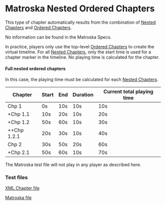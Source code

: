# Matroska Nested Ordered Chapters
This type of chapter automatically results from the combination of [Nested Chapters](NestedChapters.md) and [Ordered Chapters](OrderedChapters.md).

No information can be found in the Matroska Specs.

In practice, players only use the top-level [Ordered Chapters](OrderedChapters.md) to create the virtual timeline. For all [Nested Chapters](NestedChapters.md), only the start time is used for a chapter marker in the timeline. No playing time is calculated for the chapter.

#### Full nested ordered chapters
In this case, the playing time must be calculated for each [Nested Chapters](NestedChapters.md).

Chapter     | Start | End  | Duration | Current total playing time
------------|-------|------|----------|---------------------------
Chp 1       | 0s    | 10s  | 10s      | 10s
+Chp 1.1    | 10s   | 20s  | 10s      | 20s
+Chp 1.2    | 50s   | 60s  | 10s      | 30s
++Chp 1.2.1 | 20s   | 30s  | 10s      | 40s
Chp 2       | 30s   | 50s  | 20s      | 60s
+Chp 2.1    | 50s   | 60s  | 10s      | 70s

The Matroska test file will not play in any player as described here.

### Test files
[XML Chapter file](https://github.com/hubblec4/Matroska-Playback/blob/master/files/NestedOrderedChapters/NestedOrderedChapters.xml)

[Matroska file](https://github.com/hubblec4/Matroska-Playback/blob/master/files/NestedOrderedChapters/NestedOrderedChapters.mkv)